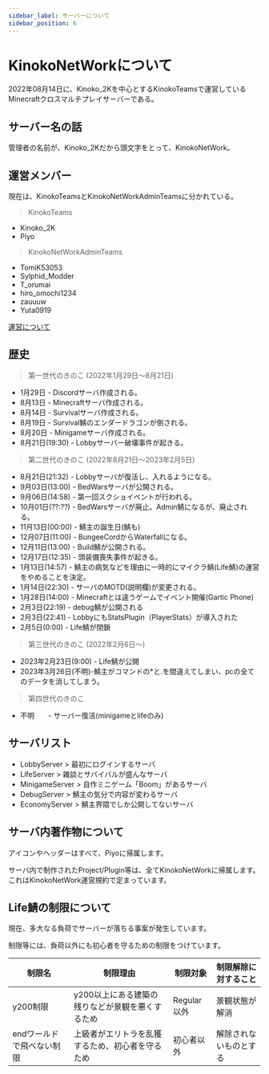 ```yaml
---
sidebar_label: サーバーについて
sidebar_position: 6
---
```


# KinokoNetWorkについて
2022年08月14日に、Kinoko_2Kを中心とするKinokoTeamsで運営しているMinecraftクロスマルチプレイサーバーである。

## サーバー名の話
管理者の名前が、Kinoko_2Kだから頭文字をとって、KinokoNetWork。

## 運営メンバー
現在は、KinokoTeamsとKinokoNetWorkAdminTeamsに分かれている。
> KinokoTeams
 - Kinoko_2K
 - Piyo

> KinokoNetWorkAdminTeams
 - TomiK53053
 - Sylphid_Modder
 - T_orumai
 - hiro_omochi1234
 - zauuuw
 - Yuta0919

[運営について](admin.md)
## 歴史
> 第一世代のきのこ (2022年1月29日～8月21日)

- 1月29日 - Discordサーバ作成される。
- 8月13日 - Minecraftサーバ作成される。
- 8月14日 - Survivalサーバ作成される。
- 8月19日 - Survival鯖のエンダードラゴンが倒される。
- 8月20日 - Minigameサーバ作成される。
- 8月21日(19:30) - Lobbyサーバー破壊事件が起きる。

> 第二世代のきのこ (2022年8月21日～2023年2月5日)

- 8月21日(21:32) - Lobbyサーバが復活し、入れるようになる。
- 9月03日(13:00) - BedWarsサーバが公開される。
- 9月06日(14:58) - 第一回スクショイベントが行われる。
- 10月01日(??:??) - BedWarsサーバが廃止。Admin鯖になるが、廃止される。
- 11月13日(00:00) - 鯖主の誕生日(鯖も)
- 12月07日(11:00) - BungeeCordからWaterfallになる。
- 12月11日(13:00) - Build鯖が公開される。
- 12月17日(12:35) - 頭装備喪失事件が起きる。
- 1月13日(14:57)  -  鯖主の病気などを理由に一時的にマイクラ鯖(Life鯖)の運営をやめることを決定。
- 1月14日(22:30) - サーバのMOTD(説明欄)が変更される。
- 1月28日(14:00) - Minecraftとは違うゲームでイベント開催(Gartic Phone)
- 2月3日(22:19) - debug鯖が公開される
- 2月3日(22:41) - LobbyにもStatsPlugin（PlayerStats）が導入された
- 2月5日(0:00) - Life鯖が閉鎖

> 第三世代のきのこ (2022年2月6日～)

- 2023年2月23日(9:00) - Life鯖が公開
- 2023年3月26日(不明)-鯖主がコマンドの*と.を間違えてしまい、pcの全てのデータを消してしまう。

> 第四世代のきのこ

- 不明　　- サーバー復活(minigameとlifeのみ)

## サーバリスト
- LobbyServer > 最初にログインするサーバ
- LifeServer > 雑談とサバイバルが盛んなサーバ
- MinigameServer > 自作ミニゲーム「Boom」があるサーバ
- DebugServer > 鯖主の気分で内容が変わるサーバ
- EconomyServer > 鯖主界隈でしか公開してないサーバ

## サーバ内著作物について
アイコンやヘッダーはすべて、Piyoに帰属します。

サーバ内で制作されたProject/Plugin等は、全てKinokoNetWorkに帰属します。これはKinokoNetWork運営規約で定まっています。

## Life鯖の制限について
現在、多大なる負荷でサーバーが落ちる事案が発生しています。

制限等には、負荷以外にも初心者を守るための制限をつけています。

| 制限名 | 制限理由 | 制限対象 | 制限解除に対すること |
| --- | --- | --- | --- |
| y200制限 | y200以上にある建築の残りなどが景観を悪くするため | Regular以外 | 景観状態が解消 |
| endワールドで飛べない制限 | 上級者がエリトラを乱獲するため、初心者を守るため | 初心者以外 | 解除されないものとする |
